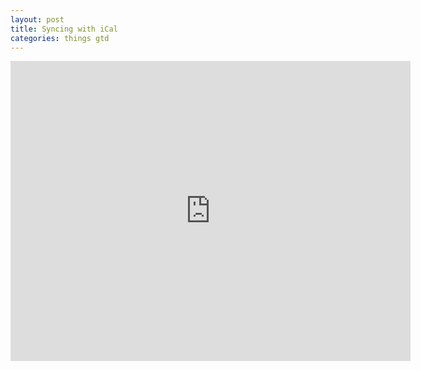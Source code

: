 ```yaml
---
layout: post
title: Syncing with iCal
categories: things gtd
---
```


<iframe width="640" height="480" src="http://www.youtube.com/embed/cZ9aXMwQsP0" frameborder="0" allowfullscreen></iframe>
